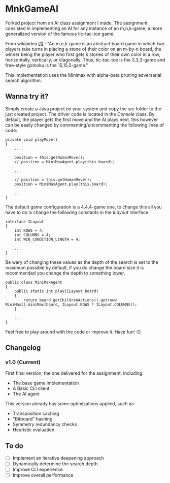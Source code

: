# MnkGameAI

Forked project from an AI class assignment I made. The assignment consisted in implementing an AI for any instance of an m,n,k-game, a more generalized version of the famous tic-tac-toe game.

From wikipidea [[1]](https://en.wikipedia.org/wiki/M,n,k-game) :
"An m,n,k-game is an abstract board game in which two players take turns in placing a stone of their color on an m-by-n board, the winner being the player who first gets k stones of their own color in a row, horizontally, vertically, or diagonally. Thus, tic-tac-toe is the 3,3,3-game and free-style gomoku is the 15,15,5-game."

This implementation uses the Minimax with alpha-beta pruning adversarial search algorithm.

## Wanna try it?

Simply create a Java project on your system and copy the *src* folder to the just created project. The driver code is located in the *Console* class. By default, the player gets the first move and the AI plays next, this however can be easily changed by commenting/uncommenting the following lines of code: 
```   
private void playMove() 
{
    ...

    position = this.getHumanMove();
    // position = MiniMaxAgent.play(this.board);

    ...

    // position = this.getHumanMove();
    position = MiniMaxAgent.play(this.board);

    ...
}
```

The default game configuration is a 4,4,4-game one, to change this all you have to do is change the following constants in the *ILayout* interface:

```
interface ILayout
{
    int ROWS = 4;
    int COLUMNS = 4;
    int WIN_CONDITION_LENGTH = 4;
    
    ...
}
```

Be wary of changing these values as the depth of the search is set to the maximum possible by default, if you do change the board size it is recommended you change the depth to something lower.

```
public class MiniMaxAgent
{
    public static int play(ILayout board)
    {
        return board.getChildrenActions().get(new MiniMax().miniMax(board, ILayout.ROWS * ILayout.COLUMNS));
    }

    ...
}
```

Feel free to play around with the code or improve it. Have fun! :D

## Changelog

### v1.0 (Current)

First final version, the one delivered for the assignment, including:
- The base game implementation
- A Basic CLI client
- The AI agent

This version already has some optimizations applied, such as:
- Transposition caching
- "Bitboard" hashing
- Symmetry redundancy checks
- Heuristic evaluation

## To do

- [ ] Implement an iterative deepening approach
- [ ] Dynamically determine the search depth
- [ ] Improve CLI experience
- [ ] Improve overall performance
